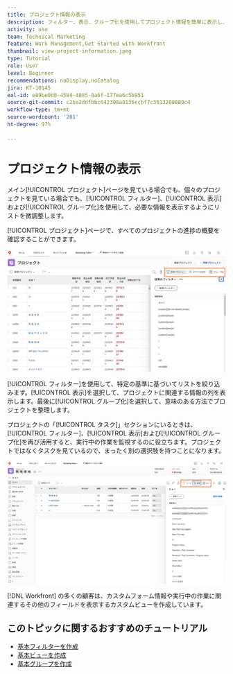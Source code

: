 ```yaml
---
title: プロジェクト情報の表示
description: フィルター、表示、グループ化を使用してプロジェクト情報を簡単に表示し、プロジェクトの管理に役立てる方法を学びます。
activity: use
team: Technical Marketing
feature: Work Management,Get Started with Workfront
thumbnail: view-project-information.jpeg
type: Tutorial
role: User
level: Beginner
recommendations: noDisplay,noCatalog
jira: KT-10145
exl-id: e89be0d0-4584-4985-8a6f-177ea6c5b951
source-git-commit: c2ba2ddfbbc642398a0136ecbf7c3613208080c4
workflow-type: tm+mt
source-wordcount: '201'
ht-degree: 97%

---
```


# プロジェクト情報の表示

メイン[!UICONTROL プロジェクト]ページを見ている場合でも、個々のプロジェクトを見ている場合でも、[!UICONTROL フィルター]、[!UICONTROL 表示]および[!UICONTROL グループ化]を使用して、必要な情報を表示するようにリストを微調整します。

[!UICONTROL プロジェクト]ページで、すべてのプロジェクトの進捗の概要を確認することができます。

![フィルターが表示されたプロジェクトページ](assets/planner-fund-project-page-fvg-copy.png)

[!UICONTROL フィルター]を使用して、特定の基準に基づいてリストを絞り込みます。[!UICONTROL 表示]を選択して、プロジェクトに関連する情報の列を表示します。最後に[!UICONTROL グループ化]を選択して、意味のある方法でプロジェクトを整理します。

プロジェクトの「[!UICONTROL タスク]」セクションにいるときは、[!UICONTROL フィルター]、[!UICONTROL 表示]および[!UICONTROL グループ化]を再び活用すると、実行中の作業を監視するのに役立ちます。プロジェクトではなくタスクを見ているので、まったく別の選択肢を持つことになります。

![ビューが表示されているプロジェクトタスクリスト](assets/planner-fund-task-list-fvg.png)

[!DNL Workfront] の多くの顧客は、カスタムフォーム情報や実行中の作業に関連するその他のフィールドを表示するカスタムビューを作成しています。

## このトピックに関するおすすめのチュートリアル

* [基本フィルターを作成](https://experienceleague.adobe.com/docs/workfront-learn/tutorials-workfront/reporting/basic-reporting/create-a-basic-filter.html?lang=ja)
* [基本ビューを作成](https://experienceleague.adobe.com/docs/workfront-learn/tutorials-workfront/reporting/basic-reporting/create-a-basic-view.html?lang=ja)
* [基本グループを作成](https://experienceleague.adobe.com/docs/workfront-learn/tutorials-workfront/reporting/basic-reporting/create-a-basic-grouping.html?lang=ja)

